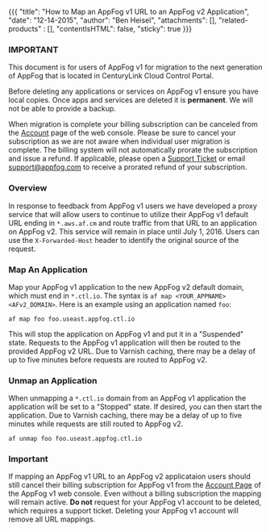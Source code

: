 {{{
  "title": "How to Map an AppFog v1 URL to an AppFog v2 Application",
  "date": "12-14-2015",
  "author": "Ben Heisel",
  "attachments": [],
  "related-products" : [],
  "contentIsHTML": false,
  "sticky": true
}}}

### IMPORTANT

This document is for users of AppFog v1 for migration to the next generation of AppFog that is located in CenturyLink Cloud Control Portal.

Before deleting any applications or services on AppFog v1 ensure you have local copies. Once apps and services are deleted it is **permanent**. We will not be able to provide a backup.

When migration is complete your billing subscription can be canceled from the [Account](https://console.appfog.com/#account) page of the web console. Please be sure to cancel your subscription as we are not aware when individual user migration is complete. The billing system will not automatically prorate the subscription and issue a refund. If applicable, please open a [Support Ticket](https://support.appfog.com/tickets/new) or email support@appfog.com to receive a prorated refund of your subscription.

### Overview
In response to feedback from AppFog v1 users we have developed a proxy service that will allow users to continue to utilize their AppFog v1 default URL ending in `*.aws.af.cm` and route traffic from that URL to an application on AppFog v2. This service will remain in place until July 1, 2016. Users can use the `X-Forwarded-Host` header to identify the original source of the request.

### Map An Application
Map your AppFog v1 application to the new AppFog v2 default domain, which must end in `*.ctl.io`. The syntax is `af map <YOUR_APPNAME> <AFv2_DOMAIN>`. Here is an example using an application named `foo`:

```
af map foo foo.useast.appfog.ctl.io
```
This will stop the application on AppFog v1 and put it in a "Suspended" state. Requests to the AppFog v1 application will then be routed to the provided AppFog v2 URL. Due to Varnish caching, there may be a delay of up to five minutes before requests are routed to AppFog v2.

### Unmap an Application
When unmapping a `*.ctl.io` domain from an AppFog v1 application the application will be set to a "Stopped" state. If desired, you can then start the application.  Due to Varnish caching, there may be a delay of up to five minutes while requests are still routed to AppFog v2.

```
af unmap foo foo.useast.appfog.ctl.io
```

### Important

If mapping an AppFog v1 URL to an AppFog v2 applicataion users should still cancel their billing subscription for AppFog v1 from the [Account Page](https://console.appfog.com/#account) of the AppFog v1 web console. Even without a billing subscription the mapping will remain active. **Do not** request for your AppFog v1 account to be deleted, which requires a support ticket. Deleting your AppFog v1 account will remove all URL mappings.
